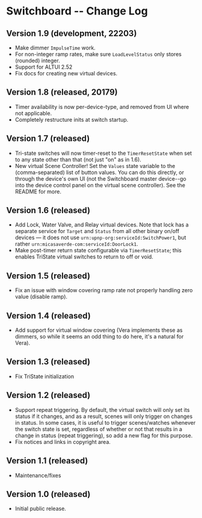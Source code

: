# Switchboard -- Change Log

## Version 1.9 (development, 22203)

* Make dimmer `ImpulseTime` work.
* For non-integer ramp rates, make sure `LoadLevelStatus` only stores (rounded) integer.
* Support for ALTUI 2.52
* Fix docs for creating new virtual devices.

## Version 1.8 (released, 20179)

* Timer availability is now per-device-type, and removed from UI where not applicable.
* Completely restructure inits at switch startup.

## Version 1.7 (released)

* Tri-state switches will now timer-reset to the `TimerResetState` when set to any state other than that (not just "on" as in 1.6).
* New virtual Scene Controller! Set the `Values` state variable to the (comma-separated) list of button values. You can do this directly, or through the device's own UI (not the Switchboard master device--go into the device control panel on the virtual scene controller). See the README for more.

## Version 1.6 (released)

* Add Lock, Water Valve, and Relay virtual devices. Note that lock has a separate service for `Target` and `Status` from all other binary on/off devices &mdash; it does not use `urn:upnp-org:serviceId:SwitchPower1`, but rather `urn:micasaverde-com:serviceId:DoorLock1`.
* Make post-timer return state configurable via `TimerResetState`; this enables TriState virtual switches to return to off or void.

## Version 1.5 (released)

* Fix an issue with window covering ramp rate not properly handling zero value (disable ramp).

## Version 1.4 (released)

* Add support for virtual window covering (Vera implements these as dimmers, so while it seems an odd thing to do here, it's a natural for Vera).

## Version 1.3 (released)

* Fix TriState initialization

## Version 1.2 (released)

* Support repeat triggering. By default, the virtual switch will only set its status if it changes, and as a result, scenes will only trigger on changes in status. In some cases, it is useful to trigger scenes/watches whenever the switch state is set, regardless of whether or not that results in a change in status (repeat triggering), so add a new flag for this purpose.
* Fix notices and links in copyright area.

## Version 1.1 (released)

* Maintenance/fixes

## Version 1.0 (released)

* Initial public release.